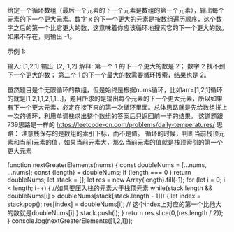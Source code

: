 给定一个循环数组（最后一个元素的下一个元素是数组的第一个元素），输出每个元素的下一个更大元素。数字 x 的下一个更大的元素是按数组遍历顺序，这个数字之后的第一个比它更大的数，这意味着你应该循环地搜索它的下一个更大的数。如果不存在，则输出 -1。

示例 1:

输入: [1,2,1]
输出: [2,-1,2]
解释: 第一个 1 的下一个更大的数是 2；
数字 2 找不到下一个更大的数； 
第二个 1 的下一个最大的数需要循环搜索，结果也是 2。

虽然题目是个无限循环的数组，但是始终是根据nums循环，比如arr=[1,2,1]循环的就是[1,2,1,1,2,1,1...]，题目所求的是输出每个元素的下一个更大元素，所以如果有下一个更大元素，必定在接下来的第一次循环里面。总体思路就是先给数组拼上一次的循环，利用单调栈求出整个数组的答案后只返回前一半的结果。
这道题跟739思路是一样的 https://leetcode-cn.com/problems/daily-temperatures/
思路：
注意栈保存的是数组的索引下标，而不是值。
循环的时候，判断当前栈顶元素和当前i元素的值，如果当前元素大，那么当前元素的值就是栈顶索引的第一个更大元素

function nextGreaterElements(nums) {
  const doubleNums = [...nums, ...nums];
  const {length} = doubleNums;
  if (length === 0 ) return doubleNums;
  let stack = [];
  let res = new Array(length).fill(-1);
  for (let i = 0; i < length; i++) {
    //如果要压入栈的元素大于栈顶元素 
    while(stack.length && doubleNums[i] > doubleNums[stack[stack.length - 1]]) {
      let index = stack.pop();
      res[index] = doubleNums[i]; // 这个index上对应的第一个比他大的数就是doubleNums[i]
    }
    stack.push(i);
  }
  return res.slice(0,(res.length / 2));
}
console.log(nextGreaterElements([1,2,1]));
